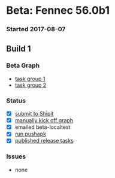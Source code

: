 # Beta: Fennec 56.0b1

### Started 2017-08-07

## Build 1

### Beta Graph
- [task group 1](https://tools.taskcluster.net/push-inspector/#/JUEvb7jdQnmnIbnYu9ddGw)
- [task group 2](https://tools.taskcluster.net/push-inspector/#/Fr6pkWHSR_i0lchytoJobg)

### Status
- [x] [submit to Shipit](https://wiki.mozilla.org/Release:Release_Automation_on_Mercurial:Starting_a_Release#Submit_to_Ship_It)
- [x] [manually kick off graph](https://github.com/mozilla/releasewarrior/blob/master/how-tos/fennec-temp-relpro.md#start-off-the-fennec-graph)
- [x] emailed beta-localtest
- [x] [run pushapk](https://github.com/mozilla/releasewarrior/blob/master/how-tos/fennec-temp-relpro.md#run-pushapk-manually)
- [x] [published release tasks](https://wiki.mozilla.org/Release:Release_Automation_on_Mercurial:Updates_through_Shipping#Post-release_tasks)

### Issues
- none



